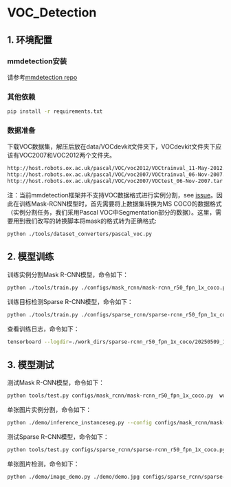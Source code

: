 # VOC_Detection

## 1. 环境配置
### mmdetection安装
请参考[mmdetection repo](https://github.com/open-mmlab/mmdetection)

### 其他依赖
```bash
pip install -r requirements.txt
```

### 数据准备
下载VOC数据集，解压后放在data/VOCdevkit文件夹下，VOCdevkit文件夹下应该有VOC2007和VOC2012两个文件夹。
```bash
http://host.robots.ox.ac.uk/pascal/VOC/voc2012/VOCtrainval_11-May-2012.tar
http://host.robots.ox.ac.uk/pascal/VOC/voc2007/VOCtrainval_06-Nov-2007.tar
http://host.robots.ox.ac.uk/pascal/VOC/voc2007/VOCtest_06-Nov-2007.tar
```
注：当前mmdetection框架并不支持VOC数据格式进行实例分割，see [issue](https://github.com/open-mmlab/mmdetection/issues/6928)。因此在训练Mask-RCNN模型时，首先需要将上数据集转换为MS COCO的数据格式（实例分割任务，我们采用Pascal VOC中Segmentation部分的数据）。这里，需要用到我们改写的转换脚本将mask的格式转为正确格式:
```
python ./tools/dataset_converters/pascal_voc.py
```

## 2. 模型训练
训练实例分割Mask R-CNN模型，命令如下：
```bash
python ./tools/train.py ./configs/mask_rcnn/mask-rcnn_r50_fpn_1x_coco.py
```
训练目标检测Sparse R-CNN模型，命令如下：
```bash
python ./tools/train.py ./configs/sparse_rcnn/sparse-rcnn_r50_fpn_1x_coco.py
```

查看训练日志，命令如下：
```bash
tensorboard --logdir=./work_dirs/sparse-rcnn_r50_fpn_1x_coco/20250509_141113/vis_data
```

## 3. 模型测试
测试Mask R-CNN模型，命令如下：
```bash
python tools/test.py configs/mask_rcnn/mask-rcnn_r50_fpn_1x_coco.py  work_dirs/mask-rcnn_r50_fpn_1x_coco/epoch_9.pth --out "./infer/out_9.pkl" --work-dir="./infer"
```

单张图片实例分割，命令如下：
```bash
python ./demo/inference_instanceseg.py --config configs/mask_rcnn/mask-rcnn_r50_fpn_1x_coco.py --checkpoints [your ckpt path] --image ./demo/demo.jpg --output [your output path]
```

测试Sparse R-CNN模型，命令如下：
```bash
python tools/test.py configs/sparse_rcnn/sparse-rcnn_r50_fpn_1x_coco.py  work_dirs/sparse-rcnn_r50_fpn_1x_coco/epoch_9.pth --out "./infer/out_9.pkl" --work-dir="./infer"
```

单张图片检测，命令如下：
```bash
python ./demo/image_demo.py ./demo/demo.jpg configs/sparse_rcnn/sparse-rcnn_r50_fpn_1x_coco.py --weights [your ckpt path] --out-dir infer
```
